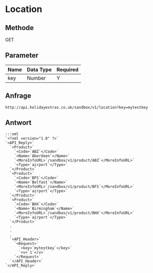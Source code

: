 # Location


## Methode

GET






## Parameter

 | Name | Data Type | Required | 
 | ---- | --------- | -------- | 
 | key  | Number    | Y        | 




## Anfrage

	
	http://api.holidayextras.co.uk/sandbox/v1/location?key=mytestkey








## Antwort


	:::xml
	`<?xml version="1.0" ?>`
	`<API_Reply>`
	  `<Product>`
	    `<Code>`ABZ`</Code>`
	    `<Name>`Aberdeen`</Name>`
	    `<MoreInfoURL>`/sandbox/v1/product/ABZ`</MoreInfoURL>`
	    `<Type>`airport`</Type>`
	  `</Product>`
	  `<Product>`
	    `<Code>`BFS`</Code>`
	    `<Name>`Belfast`</Name>`
	    `<MoreInfoURL>`/sandbox/v1/product/BFS`</MoreInfoURL>`
	    `<Type>`airport`</Type>`
	  `</Product>`
	  `<Product>`
	    `<Code>`BHX`</Code>`
	    `<Name>`Birmingham`</Name>`
	    `<MoreInfoURL>`/sandbox/v1/product/BHX`</MoreInfoURL>`
	    `<Type>`airport`</Type>`
	  `</Product>`
	  .
	  .
	  .
	  `<API_Header>`
	    `<Request>`
	      `<key>`mytestkey`</key>`
	      `<v>`1`</v>`
	    `</Request>`
	  `</API_Header>`
	`</API_Reply>`



